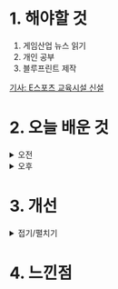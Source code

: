 
# 1. 해야할 것

1. 게임산업 뉴스 읽기 
2. 개인 공부  
3. 블루프린트 제작

[기사: E스포츠 교육시설 신설](https://www.gamemeca.com/view.php?gid=1751059)


# 2. 오늘 배운 것

<details>
<summary>오전</summary>

## 오늘의 뉴스
### E스포츠 교육시설 신설
![image](https://github.com/user-attachments/assets/9aecdc30-aae8-4476-b6a3-d6815c60c3f6)
```
진작에 이런 과정이 있고 도전할 수 있었으면 나도 해보고 싶었을텐데
그래도 성장하는 산업규모에 따라 관련 직종들이 생겨나니 해당 산업을 좋아하는 나로서는 좋은 흐름이다.
```
■ 웹젠, '뮤 모나크2' 하반기 출시 예고
웹젠(대표 김태영)이 신작 모바일 MMORPG '뮤 모나크2(MU MONARCH2)'의 BI를 공개하고 하반기 출시 계획을 밝혔습니다. 웹젠의 '뮤 모나크2'는 '뮤(MU)' 원작의 시각적 요소를 그대로 계승한 레트로 그래픽에 MMO 특유의 경쟁 요소는 줄이고, RPG 본연의 캐릭터 육성의 재미를 추구한 작품입니다.

■ 해긴, 신작 '홈런 클래시2: 레전드 더비' 16일 사전예약
해긴(대표 이영일)이 신작 모바일 야구 게임 '홈런 클래시2: 레전드 더비(이하 홈런 클래시2)'의 사전 예약을 시작했다고 16일 밝혔습니다. '홈런 클래시2'는 지난 2018년 선보인 해긴의 첫작품 '홈런 클래시'의 후속작으로 전작의 박진감 넘치는 게임 플레이를 한층 더 발전시킨 게임입니다.

■ '아이작의 번제', 보드게임으로도 즐긴다
'아이작의 번제(원제: The Binding of Isaac, 이하 '아이작')'를 이제 보드게임으로도 즐길 수 있게 됐습니다. '아이작의 번제: 네 개의 영혼'은 '아이작'의 테마와 캐릭터·몬스터·아이템 등의 요소들을 차용해 만든 외전격의 카드 게임으로, '아이작'의 개발자인 에드먼드 맥밀런이 직접 디자인해 비디오 게임이 주는 특유의 분위기를 느낄 수 있습니다.

■ 귀여워... 넷마블 '쿵야' 미니 이모티콘 출시
넷마블(대표 권영식, 김병규)은 콘텐츠 마케팅 자회사 엠엔비(MNB, 대표 배민호)가 '쿵야 레스토랑즈'의 카카오 미니 이모티콘 '말하는 야채, 쿵야들의 사회생활'을 출시했다고 16일 밝혔습니다. 오는 23일까지 친구를 소환해 쿵야 레스토랑즈 미니 이모티콘 출시 소식을 공유하는 댓글을 남기면 추첨을 통해 총 30명에게 '말하는 야채, 쿵야들의 사회생활' 7일 이용권을 증정할 예정입니다.

■ 카카오게임즈 오션드라이브, 신작 3종 들고 독일 게임스컴 간다 
카카오게임즈(대표 한상우)는 16일, 개발 자회사 오션드라이브 스튜디오(대표 김희재)가 오는 8월 독일 쾰른에서 열리는 게임스컴 2024에 PC 및 콘솔 기반 글로벌 신작 3종을 출품한다고 밝혔습니다. 오션드라이브 스튜디오가 출품할 게임 3종은 지금까지 PC/콘솔 게임을 개발하며 쌓은 개발진의 역량이 총동원된 글로벌 신작으로, 게임스컴 2024 B2C 및 B2B관에서 이용자들을 만날 예정입니다.

■ 크래프톤, '다크앤다커 모바일' 글로벌 테스트 예고 
크래프톤(대표 김창한)의 크리에이티브 스튜디오 블루홀스튜디오(대표 조두인)가 개발 중인 신작 '다크앤다커 모바일'이 8월 글로벌 대규모 테스트에 참여를 희망하는 이용자들의 신청을 접수한다고 16일 밝혔습니다. 해외를 대상으로 처음 진행되는 이번 글로벌 대규모 테스트는 다크앤다커 모바일의 테스트에 참여하기를 희망하는 해외 이용자들의 높은 기대감에 부응하기 위해 마련됐습니다.

■ 하이브IM '던전 스토커즈', 게임스컴 2024 출전 
하이브IM(대표 정우용)은 '게임스컴 2024'에 참가해 액션스퀘어(대표 김연준)의 스튜디오 HG에서 개발하고 자사가 서비스 예정인 '던전 스토커즈'를 선보인다고 16일 밝혔습니다. 하이브IM은 B2B(기업 대 기업) 전시장 내 단독 부스를 마련해 '던전 스토커즈'를 소개합니다.

■ 강유정 의원, '게임=질병' 분류 막는 통계법 개정안 발의 
강유정 국회의원(더불어민주당)은 15일 '게임=질병' 분류를 막는 '통계법 일부개정법률안'을 대표발의했습니다. 현행 통계법은 유엔, 세계보건총회 등에서 산업・질병・사인 등과 관련한 국제표준분류를 발표하는 경우 이를 기준으로 한국형 표준분류를 작성하도록 규정하고 있습니다.

■ 미래에셋증권, 위메이드 목표주가 14% 하향 제시
미래에셋증권 임희석 연구원은 금일(15일), 위메이드의 목표주가를 70,000원에서 60,000원으로 14% 하향 제시했습니다. 임희석 연구원은 "위메이드의 2024년 2분기 매출액이 전년 대비 38% 증가한 2,210 억 원, 영업적자 20억 원으로 적자가 지속된 가운데 컨센서스(매출액 2,360억 원, 영업이익 20억 원)를 하회할 전망"이라면서 그 이유를 설명했습니다.

■ 나혼렙 흥행의 힘! 넷마블, 목표주가 3% 상향
미래에셋증권은 2024년 2분기 넷마블 영업이익이 컨센서스를 상회할 것으로 전망하면서 목표주가를 기존 68,000원에서 70,000원으로 3% 상향했습니다. 미래에셋증권 임희석 연구원은 15일 내놓은  리포트를 통해 "넷마블의 2분기 매출액은 전년 대비 24% 증가한 7,510억 원, 영업이익은 800억 원으로 컨센서스(매출액 7,540억 원, 영업이익 550억 원)를 웃돌 것으로 전망된다"고 밝혔습니다.

■ 한-영 학생 연합 발로란트 대회 개최된다
오는 8월, 영국과 한국을 잇는 e스포츠 대회 'Fearless Vanguard'가 개최됩니다. 이번 대회는 양국 학생 간의 e스포츠 네트워킹과 산업 발전을 목표로 하며, 이스포츠 산업 네트워킹 커뮤니티 ESSR과 세 계 최고 수준의 e스포츠 및 게임 비즈니스 단과대학 College of Esports(이하 CoEs)가 주관하고 아프리카TV 게임 대회 플랫폼 GGGL과 바이오매스 기반 친환경제품 제조기업 리시오(reseio), 이스포츠 명 예의 전당이 후원합니다.

■ 스마일게이트, 인디게임 유저평가단 모집
스마일게이트 퓨처랩은 스마일게이트멤버십(이하 'SGM') 인디게임부문16기 오픈베타테스트데이(이하 'OBT') 참가자를 오늘부터 7월 25일까지 퓨처랩 홈페이지를 통해 모집한다고 15일 밝혔습니다. SGM 인디게임부문은 퓨처랩이 주관하는 인디게임 창작 지원 프로그램입니다.

■ 넵튠, 로그라이트 '슬립 스트림' 스팀 얼리액세스
넵튠(각자대표 강율빈, 정욱)은 자체 개발한 슈팅 로그라이트 게임 '슬립 스트림(Sleep Stream)'을 스팀(Steam)에 앞서 해보기(얼리 액세스) 출시한다고 15일 밝혔습니다. 로그라이트(Rouge-lite)는 로그라이크(Roguelike) 장르 게임의 요소를 차용했다는 의미로, 슬립스트림은 다양한 난이도별 스테이지 및 전투, 몬스터와 장비의 무작위성 등의 요소를 게임에 활용하고 있습니다.

■ 11비트 스튜디오, SF 미스터리 어드벤처 '디 얼터스' 예고편 공개
11비트 스튜디오(11 bit studios)는 오리지널 IP를 기반으로 개발 중인 미스터리 SF 어드벤처 기대작 '디 얼터스(The Alters)'의 신규 사전 예고 트레일러 '만약에?(What if? Trailer)'편을 공개했다고 밝혔습니다. 디 얼터스는 올해 하반기, 마이크로 소프트의 PC 게임 패스 및 X박스 등 다양한 멀티 플랫폼으로 출시될 예정이며, 올해 하반기 정식 출시 버전에서는 한국어가 정식 지원될 예정입니다.

■ 원스토어, 엔씨 출신 김현석 CTO 영입
원스토어(대표 전동진)가 플랫폼 혁신과 글로벌 진출 가속화를 위해 엔씨소프트 출신의 김현석 CTO를 영입했다고 밝혔습니다. 신임 김현석 CTO는 엔씨소프트의 초기 멤버 출신으로, 각종 게임의 국내외 서비스 시스템 총괄부터 시작해 플랫폼 개발실장, 모바일 게임 개발 그룹장 등을 거쳐 CIO 직속 기술 디렉터를 역임하며 업계 최고 수준의 개발 역량을 쌓아왔습니다.

■ 스마일게이트, '로드나인' 진로토닉워터 에디션 출시
스마일게이트는 하이트진로음료와 제휴를 맺고 '진로토닉워터'의 로드나인 스페셜 에디션을 선보인다고 15일 밝혔습니다. 스마일게이트는 로드나인의 주 이용자층과 진로 토닉워터 소비자층이 잘 맞아 떨어질 것으로 기대하며 높은 관심을 받을 것으로 전망하고 있습니다.

■ 컴투스플랫폼, 헥슬란트와 웹3 콘텐츠 사업 개발을 위한 업무협약 체결
컴투스홀딩스(대표 정철호)의 자회사 컴투스플랫폼(대표 최석원)은 블록체인 인프라 기업 '헥슬란트(공동대표 강준우, 박인수)'와 기업 맞춤형 웹3 콘텐츠 사업 개발을 위한 업무협약을 체결했다고 15일 밝혔습니다. 이번 협약으로 양사는 전통적인 기업들의 웹3 전환을 돕는 기업형 콘텐츠 서비스를 공동 개발합니다.

■ 트럼프 암살미수로 주목받는 'Mr.President!' 
도널드 트럼프 미국 대통령 선거 공화당 후보자의 피격 사건으로 비슷한 소재를 담은 'Mr.President!'(미스터 프레지던트!)가 주목받고 있습니다. 플레이어는 보디가드인 딕 '록-하드' 존슨(Dick "Rock-Hard" Johnson)이 되어 가상의 미국 대통령 후보자 '럼프'(Rump)를 경호해야 합니다.

■ e스포츠 산업인재양성 교육 브랜드 '더 케스파' 론칭
한국e스포츠협회(이하 협회)가 15일(월) e스포츠 산업인재양성을 위한 교육 브랜드 'THE KESPA'(이하 '더 케스파')를 공식 론칭했습니다. 올해는 7개의 세부 교육 프로그램이 진행되는데, ①참여형 실습( 대회 및 행사 기획, 운영) ②행정특화(e스포츠 산업 이해 및 국가대표 마케팅 등) ③심판 자격(e스포츠 전문 심판 민간자격) ④지도자 자격(e스포츠 전문 지도자 민간자격) ⑤의무트레이너 연수(e스포츠 전문 의무트레이너 교육) ⑥현직자 역량 강화(현직자 역량 강화 워크샵) ⑦교원 연수(교원 대상 e스포츠 활용 교육 역량 강화)의 교육 프로그램이 열릴 예정입니다.

</details>


<details>
<summary>오후</summary>

## 블루프린트 제작
### BPI_Elevatorbutton
![image](https://github.com/user-attachments/assets/f44dbbf4-111e-416f-9ba5-d07ae0daa2c0)
![image](https://github.com/user-attachments/assets/557ef9ac-ff6e-47b3-899d-386f103e05d0)
![image](https://github.com/user-attachments/assets/d3930fbb-2cec-4019-94dc-24503fe10039)

### BP_elevator
![image](https://github.com/user-attachments/assets/e3ee6980-fff4-4f88-bb95-2fb82d7886a4)

![image](https://github.com/user-attachments/assets/616105c4-999c-43a6-93e9-dea2f60b2bc0)
![image](https://github.com/user-attachments/assets/2ac0103b-4761-4b01-ac1f-44d7965c18f1)

![image](https://github.com/user-attachments/assets/833b0058-6290-4268-8f69-94b5c9bd0a86)
![image](https://github.com/user-attachments/assets/95b05a84-e664-4705-96f8-1d5772936756)

### BP_callelevator
![image](https://github.com/user-attachments/assets/580174bd-2185-4f82-bb26-5db9259c5359)

![image](https://github.com/user-attachments/assets/ab7b800c-7839-47e2-b82f-0a522e225bf5)

### BP_combatcharacter
![image](https://github.com/user-attachments/assets/f5805f4c-1930-41e4-8e9e-ba3692faf8a1)


</details>




# 3. 개선


<details>
<summary>접기/펼치기</summary>


</details>



# 4. 느낀점


